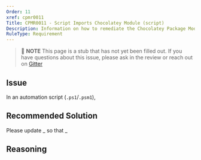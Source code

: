 ```yaml
---
Order: 11
xref: cpmr0011
Title: CPMR0011 - Script Imports Chocolatey Module (script)
Description: Information on how to remediate the Chocolatey Package Moderation Rule 0011
RuleType: Requirement
---
```


<?! Include "../../../../../shared/package-validator-rule-requirement.txt" /?>

> :memo: **NOTE** This page is a stub that has not yet been filled out. If you have questions about this issue, please ask in the review or reach out on [Gitter](https://gitter.im/chocolatey/chocolatey.org)

## Issue

In an automation script (`.ps1`/`.psm1`),

## Recommended Solution

Please update _ so that _

## Reasoning
